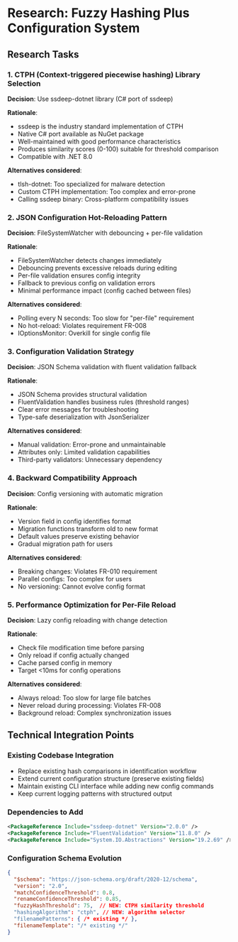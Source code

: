 # Research: Fuzzy Hashing Plus Configuration System

## Research Tasks

### 1. CTPH (Context-triggered piecewise hashing) Library Selection

**Decision**: Use ssdeep-dotnet library (C# port of ssdeep)

**Rationale**: 
- ssdeep is the industry standard implementation of CTPH
- Native C# port available as NuGet package
- Well-maintained with good performance characteristics
- Produces similarity scores (0-100) suitable for threshold comparison
- Compatible with .NET 8.0

**Alternatives considered**:
- tlsh-dotnet: Too specialized for malware detection
- Custom CTPH implementation: Too complex and error-prone
- Calling ssdeep binary: Cross-platform compatibility issues

### 2. JSON Configuration Hot-Reloading Pattern

**Decision**: FileSystemWatcher with debouncing + per-file validation

**Rationale**:
- FileSystemWatcher detects changes immediately
- Debouncing prevents excessive reloads during editing
- Per-file validation ensures config integrity
- Fallback to previous config on validation errors
- Minimal performance impact (config cached between files)

**Alternatives considered**:
- Polling every N seconds: Too slow for "per-file" requirement
- No hot-reload: Violates requirement FR-008
- IOptionsMonitor: Overkill for single config file

### 3. Configuration Validation Strategy

**Decision**: JSON Schema validation with fluent validation fallback

**Rationale**:
- JSON Schema provides structural validation
- FluentValidation handles business rules (threshold ranges)
- Clear error messages for troubleshooting
- Type-safe deserialization with JsonSerializer

**Alternatives considered**:
- Manual validation: Error-prone and unmaintainable
- Attributes only: Limited validation capabilities
- Third-party validators: Unnecessary dependency

### 4. Backward Compatibility Approach

**Decision**: Config versioning with automatic migration

**Rationale**:
- Version field in config identifies format
- Migration functions transform old to new format
- Default values preserve existing behavior
- Gradual migration path for users

**Alternatives considered**:
- Breaking changes: Violates FR-010 requirement
- Parallel configs: Too complex for users
- No versioning: Cannot evolve config format

### 5. Performance Optimization for Per-File Reload

**Decision**: Lazy config reloading with change detection

**Rationale**:
- Check file modification time before parsing
- Only reload if config actually changed
- Cache parsed config in memory
- Target <10ms for config operations

**Alternatives considered**:
- Always reload: Too slow for large file batches
- Never reload during processing: Violates FR-008
- Background reload: Complex synchronization issues

## Technical Integration Points

### Existing Codebase Integration
- Replace existing hash comparisons in identification workflow
- Extend current configuration structure (preserve existing fields)
- Maintain existing CLI interface while adding new config commands
- Keep current logging patterns with structured output

### Dependencies to Add
```xml
<PackageReference Include="ssdeep-dotnet" Version="2.0.0" />
<PackageReference Include="FluentValidation" Version="11.8.0" />
<PackageReference Include="System.IO.Abstractions" Version="19.2.69" />
```

### Configuration Schema Evolution
```json
{
  "$schema": "https://json-schema.org/draft/2020-12/schema",
  "version": "2.0",
  "matchConfidenceThreshold": 0.8,
  "renameConfidenceThreshold": 0.85,
  "fuzzyHashThreshold": 75,  // NEW: CTPH similarity threshold
  "hashingAlgorithm": "ctph", // NEW: algorithm selector
  "filenamePatterns": { /* existing */ },
  "filenameTemplate": "/* existing */"
}
```